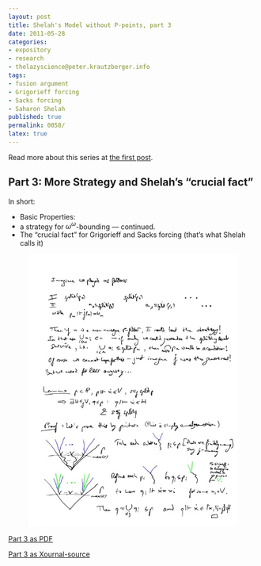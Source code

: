 ```yaml
---
layout: post
title: Shelah's Model without P-points, part 3
date: 2011-05-28
categories:
- expository
- research
- thelazyscience@peter.krautzberger.info
tags:
- fusion argument
- Grigorieff forcing
- Sacks forcing
- Saharon Shelah
published: true
permalink: 0058/
latex: true
---
```


Read more about this series at [the first post](/0056/).

## Part 3: More Strategy and Shelah’s “crucial fact”

In short:

*   Basic Properties:
*   a strategy for $\omega^\omega$-bounding — continued.
*   The “crucial fact” for Grigorieff and Sacks forcing (that’s what Shelah calls it)

<figure>
    <a href="/assets/2011/pg_0003.jpg">
      <img alt="screenshot of page 3" src="/assets/2011/pg_0003.jpg"/>
    </a>
</figure>

[Part 3 as PDF](/assets/2011/pg_0003.pdf)

[Part 3 as Xournal-source](/assets/2011/pg_0003.xoj)
